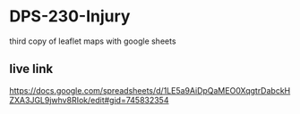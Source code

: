 # DPS-230-Injury
third copy of leaflet maps with google sheets

## live link

https://docs.google.com/spreadsheets/d/1LE5a9AiDpQaMEO0XqgtrDabckHZXA3JGL9jwhv8RIok/edit#gid=745832354
